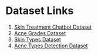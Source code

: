 # Dataset Links

1. [Skin Treatment Chatbot Dataset](https://drive.google.com/file/d/1HZt3rZUEG5SAkYXe2NWcx8WgacT0Hc6P/view?usp=drive_link)
2. [Acne Grades Dataset](https://drive.google.com/drive/folders/1MpkTgOUA5LKXYDB9Xn5FxX1PamI4si_U?usp=sharing)
3. [Skin Types Dataset](https://drive.google.com/drive/folders/1guJNwlDefhazUmfAdPdQcoOkOScXw-w-?usp=sharing)
4. [Acne Types Detection Dataset](https://drive.google.com/drive/folders/1E-25pzXrM7BSFzCQ5Egl4fQJSqUBDPN5?usp=sharing)
